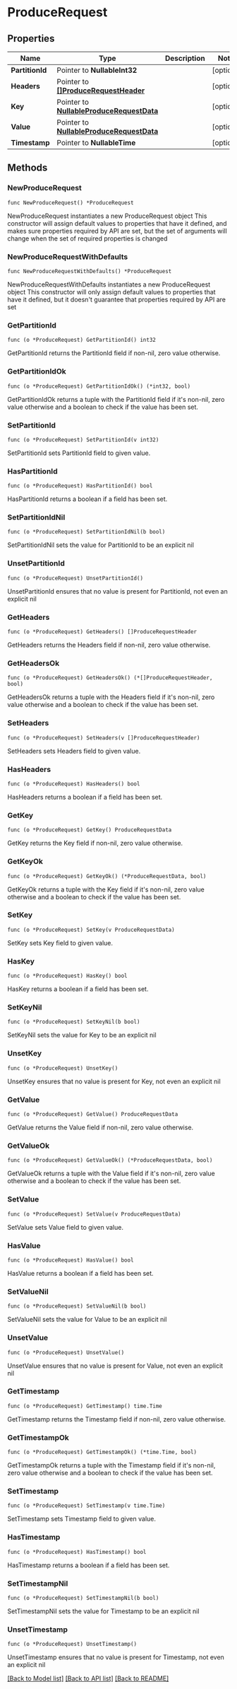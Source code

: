# ProduceRequest

## Properties

Name | Type | Description | Notes
------------ | ------------- | ------------- | -------------
**PartitionId** | Pointer to **NullableInt32** |  | [optional] 
**Headers** | Pointer to [**[]ProduceRequestHeader**](ProduceRequestHeader.md) |  | [optional] 
**Key** | Pointer to [**NullableProduceRequestData**](ProduceRequestData.md) |  | [optional] 
**Value** | Pointer to [**NullableProduceRequestData**](ProduceRequestData.md) |  | [optional] 
**Timestamp** | Pointer to **NullableTime** |  | [optional] 

## Methods

### NewProduceRequest

`func NewProduceRequest() *ProduceRequest`

NewProduceRequest instantiates a new ProduceRequest object
This constructor will assign default values to properties that have it defined,
and makes sure properties required by API are set, but the set of arguments
will change when the set of required properties is changed

### NewProduceRequestWithDefaults

`func NewProduceRequestWithDefaults() *ProduceRequest`

NewProduceRequestWithDefaults instantiates a new ProduceRequest object
This constructor will only assign default values to properties that have it defined,
but it doesn't guarantee that properties required by API are set

### GetPartitionId

`func (o *ProduceRequest) GetPartitionId() int32`

GetPartitionId returns the PartitionId field if non-nil, zero value otherwise.

### GetPartitionIdOk

`func (o *ProduceRequest) GetPartitionIdOk() (*int32, bool)`

GetPartitionIdOk returns a tuple with the PartitionId field if it's non-nil, zero value otherwise
and a boolean to check if the value has been set.

### SetPartitionId

`func (o *ProduceRequest) SetPartitionId(v int32)`

SetPartitionId sets PartitionId field to given value.

### HasPartitionId

`func (o *ProduceRequest) HasPartitionId() bool`

HasPartitionId returns a boolean if a field has been set.

### SetPartitionIdNil

`func (o *ProduceRequest) SetPartitionIdNil(b bool)`

 SetPartitionIdNil sets the value for PartitionId to be an explicit nil

### UnsetPartitionId
`func (o *ProduceRequest) UnsetPartitionId()`

UnsetPartitionId ensures that no value is present for PartitionId, not even an explicit nil
### GetHeaders

`func (o *ProduceRequest) GetHeaders() []ProduceRequestHeader`

GetHeaders returns the Headers field if non-nil, zero value otherwise.

### GetHeadersOk

`func (o *ProduceRequest) GetHeadersOk() (*[]ProduceRequestHeader, bool)`

GetHeadersOk returns a tuple with the Headers field if it's non-nil, zero value otherwise
and a boolean to check if the value has been set.

### SetHeaders

`func (o *ProduceRequest) SetHeaders(v []ProduceRequestHeader)`

SetHeaders sets Headers field to given value.

### HasHeaders

`func (o *ProduceRequest) HasHeaders() bool`

HasHeaders returns a boolean if a field has been set.

### GetKey

`func (o *ProduceRequest) GetKey() ProduceRequestData`

GetKey returns the Key field if non-nil, zero value otherwise.

### GetKeyOk

`func (o *ProduceRequest) GetKeyOk() (*ProduceRequestData, bool)`

GetKeyOk returns a tuple with the Key field if it's non-nil, zero value otherwise
and a boolean to check if the value has been set.

### SetKey

`func (o *ProduceRequest) SetKey(v ProduceRequestData)`

SetKey sets Key field to given value.

### HasKey

`func (o *ProduceRequest) HasKey() bool`

HasKey returns a boolean if a field has been set.

### SetKeyNil

`func (o *ProduceRequest) SetKeyNil(b bool)`

 SetKeyNil sets the value for Key to be an explicit nil

### UnsetKey
`func (o *ProduceRequest) UnsetKey()`

UnsetKey ensures that no value is present for Key, not even an explicit nil
### GetValue

`func (o *ProduceRequest) GetValue() ProduceRequestData`

GetValue returns the Value field if non-nil, zero value otherwise.

### GetValueOk

`func (o *ProduceRequest) GetValueOk() (*ProduceRequestData, bool)`

GetValueOk returns a tuple with the Value field if it's non-nil, zero value otherwise
and a boolean to check if the value has been set.

### SetValue

`func (o *ProduceRequest) SetValue(v ProduceRequestData)`

SetValue sets Value field to given value.

### HasValue

`func (o *ProduceRequest) HasValue() bool`

HasValue returns a boolean if a field has been set.

### SetValueNil

`func (o *ProduceRequest) SetValueNil(b bool)`

 SetValueNil sets the value for Value to be an explicit nil

### UnsetValue
`func (o *ProduceRequest) UnsetValue()`

UnsetValue ensures that no value is present for Value, not even an explicit nil
### GetTimestamp

`func (o *ProduceRequest) GetTimestamp() time.Time`

GetTimestamp returns the Timestamp field if non-nil, zero value otherwise.

### GetTimestampOk

`func (o *ProduceRequest) GetTimestampOk() (*time.Time, bool)`

GetTimestampOk returns a tuple with the Timestamp field if it's non-nil, zero value otherwise
and a boolean to check if the value has been set.

### SetTimestamp

`func (o *ProduceRequest) SetTimestamp(v time.Time)`

SetTimestamp sets Timestamp field to given value.

### HasTimestamp

`func (o *ProduceRequest) HasTimestamp() bool`

HasTimestamp returns a boolean if a field has been set.

### SetTimestampNil

`func (o *ProduceRequest) SetTimestampNil(b bool)`

 SetTimestampNil sets the value for Timestamp to be an explicit nil

### UnsetTimestamp
`func (o *ProduceRequest) UnsetTimestamp()`

UnsetTimestamp ensures that no value is present for Timestamp, not even an explicit nil

[[Back to Model list]](../README.md#documentation-for-models) [[Back to API list]](../README.md#documentation-for-api-endpoints) [[Back to README]](../README.md)


